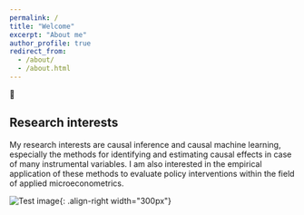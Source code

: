 ```yaml
---
permalink: /
title: "Welcome"
excerpt: "About me"
author_profile: true
redirect_from: 
  - /about/
  - /about.html
---
```


👋

Research interests
------
My research interests are causal inference and causal machine learning, especially the methods for identifying and estimating causal effects in case of many instrumental variables. I am also interested in the empirical application of these methods to evaluate policy interventions within the field of applied microeconometrics.

![Test image]("https://nadjauva.github.io/nadjavanthoff.github.io/images/profile_nadja.png"){: .align-right width="300px"}
